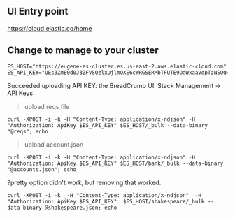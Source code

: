## UI Entry point

https://cloud.elastic.co/home

## Change to manage to your cluster

```shell
ES_HOST="https://eugene-es-cluster.es.us-east-2.aws.elastic-cloud.com"
ES_API_KEY="UEs3ZmE0d0J3ZFVSQzlxUjlmQXE6cWRGSERMbTFUTE9OaWxaaVdpTzNSQQ=="
```

Succeeded uploading
API KEY: the BreadCrumb UI: Stack Management -> API Keys


> upload reqs file

```shell
curl -XPOST -i -k -H "Content-Type: application/x-ndjson" -H "Authorization: ApiKey $ES_API_KEY" $ES_HOST/_bulk --data-binary "@reqs"; echo
```

> upload account.json

```shell
curl -XPOST -i -k -H "Content-Type: application/x-ndjson" -H "Authorization: ApiKey $ES_API_KEY" $ES_HOST/bank/_bulk --data-binary "@accounts.json"; echo
```

?pretty option didn't work, but removing that worked.

```shell
curl -XPOST -i -k  -H "Content-Type: application/x-ndjson"  -H "Authorization: ApiKey $ES_API_KEY"  $ES_HOST/shakespeare/_bulk --data-binary @shakespeare.json; echo
```
